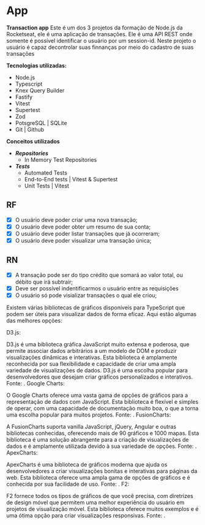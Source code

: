 # App

**Transaction app**
Este é um dos 3 projetos da formação de Node.js da Rocketseat, ele é uma aplicação de transações. Ele é uma API REST onde somente é possível identificar o usuário por um session-id. Neste projeto o usuário  é capaz decontrolar suas finnanças por meio do cadastro de suas transações 

**Tecnologias utilizadas:**
- Node.js
- Typescript
- Knex Query Builder
- Fastify
- Vitest
- Supertest
- Zod
- PotsgreSQL | SQLite
- Git | Github

**Conceitos utilizados**
- **_Repositories_**
  - In Memory Test Repositories
- **_Tests_**
  - Automated Tests
  - End-to-End tests | Vitest & Supertest
  - Unit Tests | Vitest

## RF

- [x] O usuário deve poder criar uma nova transação;
- [x] O usuário deve poder obter um resumo de sua conta;
- [x] O usuário deve poder listar transações que já ocorreram;
- [x] O usuário deve poder visualizar uma transação única;

## RN

- [x] A transação pode ser do tipo crédito que somará ao valor total, ou débito que irá subtrair;
- [x] Deve ser possível indentificarmos o usuário entre as requisições
- [x] O usuário só pode visializar transações o qual ele criou;

Existem várias bibliotecas de gráficos disponíveis para TypeScript que podem ser úteis para visualizar dados de forma eficaz. Aqui estão algumas das melhores opções:


D3.js:

D3.js é uma biblioteca gráfica JavaScript muito extensa e poderosa, que permite associar dados arbitrários a um modelo de DOM e produzir visualizações dinâmicas e interativas.
Esta biblioteca é amplamente reconhecida por sua flexibilidade e capacidade de criar uma ampla variedade de visualizações de dados.
D3.js é uma escolha popular para desenvolvedores que desejam criar gráficos personalizados e interativos.
Fonte: 
.
Google Charts:

O Google Charts oferece uma vasta gama de opções de gráficos para a representação de dados com JavaScript.
Esta biblioteca é flexível e simples de operar, com uma capacidade de documentação muito boa, o que a torna uma escolha popular para muitos projetos.
Fonte: 
.
FusionCharts:

A FusionCharts suporta vanilla JavaScript, jQuery, Angular e outras bibliotecas conhecidas, oferecendo mais de 90 gráficos e 1000 mapas.
Esta biblioteca é uma solução abrangente para a criação de visualizações de dados e é amplamente utilizada devido à sua variedade de opções.
Fonte: 
.
ApexCharts:

ApexCharts é uma biblioteca de gráficos moderna que ajuda os desenvolvedores a criar visualizações bonitas e interativas para páginas da web.
Esta biblioteca oferece uma ampla gama de opções de gráficos e é conhecida por sua facilidade de uso.
Fonte: 
.
F2:

F2 fornece todos os tipos de gráficos de que você precisa, com diretrizes de design móvel que permitem uma melhor experiência do usuário em projetos de visualização móvel.
Esta biblioteca oferece muitos exemplos e é uma ótima opção para criar visualizações responsivas.
Fonte: 
.